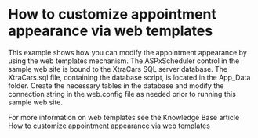 # How to customize appointment appearance via web templates


<p>This example shows how you can modify the appointment appearance by using the web templates mechanism. The ASPxScheduler control in the sample web site is bound to the XtraCars SQL server database. The XtraCars.sql file, containing the database script, is located in the App_Data folder. Create the necessary tables in the database and modify the connection string in the web.config file as needed prior to running this sample web site.</p><p>For more information on web templates see the Knowledge Base article <a href="https://www.devexpress.com/Support/Center/p/K18084">How to customize appointment appearance via web templates</a></p>

<br/>


